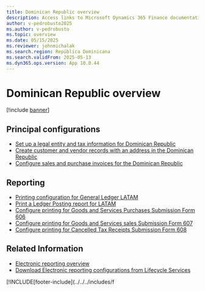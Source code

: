 ```yaml
---
title: Dominican Republic overview
description: Access links to Microsoft Dynamics 365 Finance documentation resources for República Dominicana , including links that direct to resources about electronic invoicing. 
author: v-pedrobusto2025
ms.author: v-pedrobusto
ms.topic: overview
ms.date: 05/15/2025
ms.reviewer: johnmichalak
ms.search.region: República Dominicana
ms.search.validFrom: 2025-05-13
ms.dyn365.ops.version: App 10.0.44
---
```


# Dominican Republic overview

[!include [banner](../../includes/banner.md)]


## Principal configurations

- [Set up a legal entity and tax information for Dominican Republic](ltm-set-up-legal-entity-and-tax-dominican-republic.md)
- [Create customer and vendor records with an address in the Dominican Republic](ltm-create-customer-and-vendor-dominican-republic.md)
- [Configure sales and purchase invoices for the Dominican Republic](ltm-configure-invoices-dominican-republic.md)


## Reporting

- [Printing configuration for General Ledger LATAM](ltm-general-ledger.md)
- [Print a Ledger Posting report for LATAM](ltm-ledger-posting-report.md)
- [Configure printing for Goods and Services Purchases Submission Form 606](ltm-configure-dom-purchaseform606.md)
- [Configure printing for Goods and Services sales Submission Form 607](ltm-configure-dom-salesform607.md)
- [Configure printing for Cancelled Tax Receipts Submission Form 608](ltm-configure-dom-cancelledtaxreceiptsform606.md)


## Related Information

- [Electronic reporting overview](../../../fin-ops-core/dev-itpro/analytics/general-electronic-reporting.md)
- [Download Electronic reporting configurations from Lifecycle Services](../../../fin-ops-core/dev-itpro/analytics/download-electronic-reporting-configuration-lcs.md)

[!INCLUDE[footer-include](../../../includes/f
